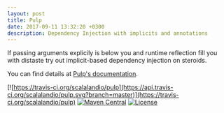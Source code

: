 ```yaml
---
layout: post
title: Pulp
date: 2017-09-11 13:32:20 +0300
description: Dependency Injection with implicits and annotations
---
```


If passing arguments explicily is below you and runtime reflection fill you with distaste try out implicit-based dependency injection on steroids.

You can find details at [Pulp's documentation](https://scalalandio.github.io/pulp/).

[![https://travis-ci.org/scalalandio/pulp](https://api.travis-ci.org/scalalandio/pulp.svg?branch=master)](https://travis-ci.org/scalalandio/pulp)
[![Maven Central](https://img.shields.io/maven-central/v/io.scalaland/pulp_2.12.svg)](http://search.maven.org/#search%7Cga%7C1%7Cpulp)
[![License](http://img.shields.io/:license-Apache%202-green.svg)](http://www.apache.org/licenses/LICENSE-2.0.txt)
